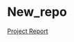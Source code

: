 # New_repo
<a href="https://drive.google.com/file/d/1AV2mkbCYPRIvrmd8RDO2-XJUwCvM5rDd/view?usp=sharing"> Project Report</a>
